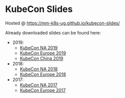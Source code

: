 # KubeCon Slides

Hosted @ https://mm-k8s-ug.github.io/kubecon-slides/


Already downloaded slides can be found here:
* 2019:
    * [KubeCon NA 2019](https://github.com/mm-k8s-ug/kubecon-slides/tree/master/slides/2019-kubecon-na/README.md)
    * [KubeCon Europe 2019](https://github.com/mm-k8s-ug/kubecon-slides/tree/master/slides/2019-kubecon-eu/README.md)
    * [KubeCon China 2019](https://github.com/mm-k8s-ug/kubecon-slides/tree/master/slides/2019-kubecon-cn)
* 2018:
    * [KubeCon NA 2018](https://github.com/mm-k8s-ug/kubecon-slides/tree/master/slides/2018-kubecon-na)
    * [KubeCon Europe 2018](https://github.com/mm-k8s-ug/kubecon-slides/tree/master/slides/2018-kubecon-eu/README.md)
* 2017:
    * [KubeCon NA 2017](https://github.com/mm-k8s-ug/kubecon-slides/tree/master/slides/2017-kubecon-na)
    * [KubeCon Europe 2017](https://github.com/mm-k8s-ug/kubecon-slides/tree/master/slides/2017-kubecon-eu)
